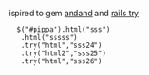 ispired to gem [andand](http://andand.rubyforge.org/) and [rails try](http://railsapi.com/doc/v2.3.2/classes/Object.html#M000130)

```
  $("#pippa").html("sss")
   .html("sssss")
   .try("html","sss24")
   .try("html2","sss25")
   .try("html","sss26")
```